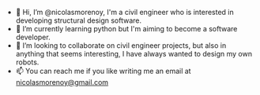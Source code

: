 - 👋 Hi, I’m @nicolasmorenoy, I'm a civil engineer who is interested in developing structural design software.
- 🌱 I’m currently learning python but I'm aiming to become a software developer.
- 💞️ I’m looking to collaborate on civil engineer projects, but also in anything that seems interesting, I have always wanted to design my own robots.
- 📫 You can reach me if you like writing me an email at nicolasmorenoy@gmail.com

